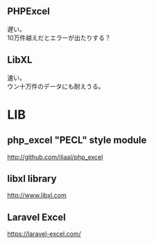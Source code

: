 ## PHPExcel
遅い。  
10万件越えだとエラーが出たりする？  


## LibXL
速い。  
ウン十万件のデータにも耐えうる。  



# LIB
## php_excel "PECL" style module
http://github.com/iliaal/php_excel


## libxl library
http://www.libxl.com


## Laravel Excel
https://laravel-excel.com/

